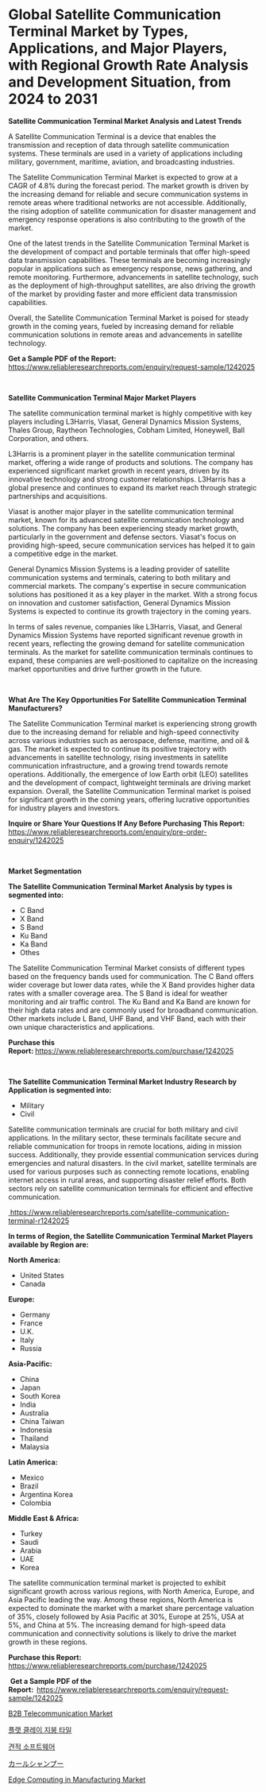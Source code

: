 <p><h1>Global Satellite Communication Terminal Market by Types, Applications, and Major Players, with Regional Growth Rate Analysis and Development Situation, from 2024 to 2031</h1></p><p><strong>Satellite Communication Terminal Market Analysis and Latest Trends</strong></p>
<p><p>A Satellite Communication Terminal is a device that enables the transmission and reception of data through satellite communication systems. These terminals are used in a variety of applications including military, government, maritime, aviation, and broadcasting industries.</p><p>The Satellite Communication Terminal Market is expected to grow at a CAGR of 4.8% during the forecast period. The market growth is driven by the increasing demand for reliable and secure communication systems in remote areas where traditional networks are not accessible. Additionally, the rising adoption of satellite communication for disaster management and emergency response operations is also contributing to the growth of the market.</p><p>One of the latest trends in the Satellite Communication Terminal Market is the development of compact and portable terminals that offer high-speed data transmission capabilities. These terminals are becoming increasingly popular in applications such as emergency response, news gathering, and remote monitoring. Furthermore, advancements in satellite technology, such as the deployment of high-throughput satellites, are also driving the growth of the market by providing faster and more efficient data transmission capabilities.</p><p>Overall, the Satellite Communication Terminal Market is poised for steady growth in the coming years, fueled by increasing demand for reliable communication solutions in remote areas and advancements in satellite technology.</p></p>
<p><strong>Get a Sample PDF of the Report:&nbsp;</strong> <a href="https://www.reliableresearchreports.com/enquiry/request-sample/1242025">https://www.reliableresearchreports.com/enquiry/request-sample/1242025</a></p>
<p>&nbsp;</p>
<p><strong>Satellite Communication Terminal Major Market Players</strong></p>
<p><p>The satellite communication terminal market is highly competitive with key players including L3Harris, Viasat, General Dynamics Mission Systems, Thales Group, Raytheon Technologies, Cobham Limited, Honeywell, Ball Corporation, and others.</p><p>L3Harris is a prominent player in the satellite communication terminal market, offering a wide range of products and solutions. The company has experienced significant market growth in recent years, driven by its innovative technology and strong customer relationships. L3Harris has a global presence and continues to expand its market reach through strategic partnerships and acquisitions.</p><p>Viasat is another major player in the satellite communication terminal market, known for its advanced satellite communication technology and solutions. The company has been experiencing steady market growth, particularly in the government and defense sectors. Viasat's focus on providing high-speed, secure communication services has helped it to gain a competitive edge in the market.</p><p>General Dynamics Mission Systems is a leading provider of satellite communication systems and terminals, catering to both military and commercial markets. The company's expertise in secure communication solutions has positioned it as a key player in the market. With a strong focus on innovation and customer satisfaction, General Dynamics Mission Systems is expected to continue its growth trajectory in the coming years.</p><p>In terms of sales revenue, companies like L3Harris, Viasat, and General Dynamics Mission Systems have reported significant revenue growth in recent years, reflecting the growing demand for satellite communication terminals. As the market for satellite communication terminals continues to expand, these companies are well-positioned to capitalize on the increasing market opportunities and drive further growth in the future.</p></p>
<p>&nbsp;</p>
<p><strong>What Are The Key Opportunities For Satellite Communication Terminal Manufacturers?</strong></p>
<p><p>The Satellite Communication Terminal market is experiencing strong growth due to the increasing demand for reliable and high-speed connectivity across various industries such as aerospace, defense, maritime, and oil & gas. The market is expected to continue its positive trajectory with advancements in satellite technology, rising investments in satellite communication infrastructure, and a growing trend towards remote operations. Additionally, the emergence of low Earth orbit (LEO) satellites and the development of compact, lightweight terminals are driving market expansion. Overall, the Satellite Communication Terminal market is poised for significant growth in the coming years, offering lucrative opportunities for industry players and investors.</p></p>
<p><strong>Inquire or Share Your Questions If Any Before Purchasing This Report:</strong> <a href="https://www.reliableresearchreports.com/enquiry/pre-order-enquiry/1242025">https://www.reliableresearchreports.com/enquiry/pre-order-enquiry/1242025</a></p>
<p>&nbsp;</p>
<p><strong>Market Segmentation</strong></p>
<p><strong>The Satellite Communication Terminal Market Analysis by types is segmented into:</strong></p>
<p><ul><li>C Band</li><li>X Band</li><li>S Band</li><li>Ku Band</li><li>Ka Band</li><li>Othes</li></ul></p>
<p><p>The Satellite Communication Terminal Market consists of different types based on the frequency bands used for communication. The C Band offers wider coverage but lower data rates, while the X Band provides higher data rates with a smaller coverage area. The S Band is ideal for weather monitoring and air traffic control. The Ku Band and Ka Band are known for their high data rates and are commonly used for broadband communication. Other markets include L Band, UHF Band, and VHF Band, each with their own unique characteristics and applications.</p></p>
<p><strong>Purchase this Report:&nbsp;</strong><a href="https://www.reliableresearchreports.com/purchase/1242025">https://www.reliableresearchreports.com/purchase/1242025</a></p>
<p>&nbsp;</p>
<p><strong>The Satellite Communication Terminal Market Industry Research by Application is segmented into:</strong></p>
<p><ul><li>Military</li><li>Civil</li></ul></p>
<p><p>Satellite communication terminals are crucial for both military and civil applications. In the military sector, these terminals facilitate secure and reliable communication for troops in remote locations, aiding in mission success. Additionally, they provide essential communication services during emergencies and natural disasters. In the civil market, satellite terminals are used for various purposes such as connecting remote locations, enabling internet access in rural areas, and supporting disaster relief efforts. Both sectors rely on satellite communication terminals for efficient and effective communication.</p></p>
<p><a href="https://www.reliableresearchreports.com/satellite-communication-terminal-r1242025">&nbsp;https://www.reliableresearchreports.com/satellite-communication-terminal-r1242025</a></p>
<p><strong>In terms of Region, the Satellite Communication Terminal Market Players available by Region are:</strong></p>
<p>
    <p> <strong> North America: </strong>
        <ul>
            <li>United States</li>
            <li>Canada</li>
        </ul>
        </p> 
    <p> <strong> Europe: </strong>
        <ul>
            <li>Germany</li>
            <li>France</li>
            <li>U.K.</li>
            <li>Italy</li>
            <li>Russia</li>
        </ul>
        </p> 
    <p> <strong> Asia-Pacific: </strong>
        <ul>
            <li>China</li>
            <li>Japan</li>
            <li>South Korea</li>
            <li>India</li>
            <li>Australia</li>
            <li>China Taiwan</li>
            <li>Indonesia</li>
            <li>Thailand</li>
            <li>Malaysia</li>
        </ul>
        </p> 
    <p> <strong> Latin America: </strong>
        <ul>
            <li>Mexico</li>
            <li>Brazil</li>
            <li>Argentina Korea</li>
            <li>Colombia</li>
        </ul>
        </p> 
    <p> <strong> Middle East & Africa: </strong>
        <ul>
            <li>Turkey</li>
            <li>Saudi</li>
            <li>Arabia</li>
            <li>UAE</li>
            <li>Korea</li>
        </ul>
    </p>
    </p>
<p><p>The satellite communication terminal market is projected to exhibit significant growth across various regions, with North America, Europe, and Asia Pacific leading the way. Among these regions, North America is expected to dominate the market with a market share percentage valuation of 35%, closely followed by Asia Pacific at 30%, Europe at 25%, USA at 5%, and China at 5%. The increasing demand for high-speed data communication and connectivity solutions is likely to drive the market growth in these regions.</p></p>
<p><strong>Purchase this Report: </strong><a href="https://www.reliableresearchreports.com/purchase/1242025">https://www.reliableresearchreports.com/purchase/1242025</a></p>
<p>&nbsp;<strong>Get a Sample PDF of the Report:&nbsp;&nbsp;</strong><a href="https://www.reliableresearchreports.com/enquiry/request-sample/1242025">https://www.reliableresearchreports.com/enquiry/request-sample/1242025</a></p>
<p><strong></strong></p>
<p><p><a href="https://github.com/bobicer/Market-Research-Report-List-2/blob/main/b2b-telecommunication-market.md">B2B Telecommunication Market</a></p><p><a href="https://github.com/JonHarrtis67676y/Market-Research-Report-List-1/blob/main/776258718632.md">플랫 클레이 지붕 타일</a></p><p><a href="https://medium.com/@maryamsipes/%EC%86%8C%ED%94%84%ED%8A%B8%EC%9B%A8%EC%96%B4-%EC%8B%9C%EC%9E%A5-%EC%9C%A0%ED%98%95-%EC%9D%91%EC%9A%A9-%EB%B0%8F-%EC%A7%80%EB%A6%AC%EB%B3%84-%ED%8F%AC%EA%B4%84%EC%A0%81-%ED%8F%89%EA%B0%80-07bef4b957dc">견적 소프트웨어</a></p><p><a href="https://medium.com/@krishnajlhre/%E3%82%AB%E3%83%BC%E3%83%AB%E3%82%B7%E3%83%A3%E3%83%B3%E3%83%97%E3%83%BC%E3%81%AE%E5%B8%82%E5%A0%B4%E3%82%B7%E3%82%A7%E3%82%A2%E9%80%B2%E5%8C%96%E3%81%A8%E5%B8%82%E5%A0%B4%E6%88%90%E9%95%B7%E3%83%88%E3%83%AC%E3%83%B3%E3%83%892024%E5%B9%B4-2031%E5%B9%B4-3cab8d358b38">カールシャンプー</a></p><p><a href="https://github.com/timeliteaut/Market-Research-Report-List-2/blob/main/edge-computing-in-manufacturing-market.md">Edge Computing in Manufacturing Market</a></p></p>